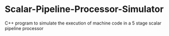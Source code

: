 # Scalar-Pipeline-Processor-Simulator
C++ program to simulate the execution of machine code in a 5 stage scalar pipeline processor 
